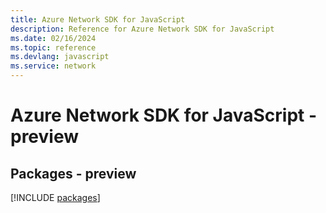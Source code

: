 ```yaml
---
title: Azure Network SDK for JavaScript
description: Reference for Azure Network SDK for JavaScript
ms.date: 02/16/2024
ms.topic: reference
ms.devlang: javascript
ms.service: network
---
```

# Azure Network SDK for JavaScript - preview
## Packages - preview
[!INCLUDE [packages](network-index.md)]